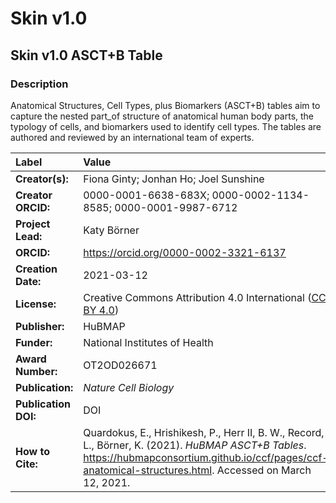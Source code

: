 # Skin v1.0
## Skin v1.0 ASCT+B Table

### Description
Anatomical Structures, Cell Types, plus Biomarkers (ASCT+B) tables aim to capture the nested part_of structure of anatomical human body parts, the typology of cells, and biomarkers used to identify cell types. The tables are authored and reviewed by an international team of experts.

| Label | Value |
| :------------- |:-------------|
| **Creator(s):** | Fiona Ginty; Jonhan Ho; Joel Sunshine |
| **Creator ORCID:** | 0000-0001-6638-683X; 0000-0002-1134-8585; 0000-0001-9987-6712 |
| **Project Lead:** | Katy Börner |
| **ORCID:** | https://orcid.org/0000-0002-3321-6137 |
| **Creation Date:** | 2021-03-12 |
| **License:** | Creative Commons Attribution 4.0 International ([CC BY 4.0](https://creativecommons.org/licenses/by/4.0/)) |
| **Publisher:** | HuBMAP |
| **Funder:** | National Institutes of Health |
| **Award Number:** | OT2OD026671 |
| **Publication:** | *Nature Cell Biology* |
| **Publication DOI:** | DOI |
| **How to Cite:** | Quardokus, E., Hrishikesh, P., Herr II, B. W., Record, L., Börner, K. (2021). *HuBMAP ASCT+B Tables*. https://hubmapconsortium.github.io/ccf/pages/ccf-anatomical-structures.html. Accessed on March 12, 2021. |